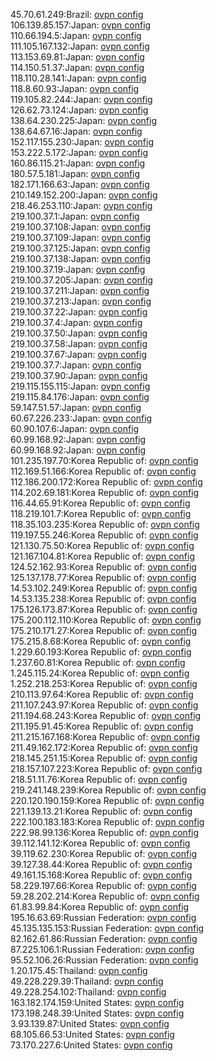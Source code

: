 45.70.61.249:Brazil: [ovpn config](vpn/45_70_61_249.ovpn)  
106.139.85.157:Japan: [ovpn config](vpn/106_139_85_157.ovpn)  
110.66.194.5:Japan: [ovpn config](vpn/110_66_194_5.ovpn)  
111.105.167.132:Japan: [ovpn config](vpn/111_105_167_132.ovpn)  
113.153.69.81:Japan: [ovpn config](vpn/113_153_69_81.ovpn)  
114.150.51.37:Japan: [ovpn config](vpn/114_150_51_37.ovpn)  
118.110.28.141:Japan: [ovpn config](vpn/118_110_28_141.ovpn)  
118.8.60.93:Japan: [ovpn config](vpn/118_8_60_93.ovpn)  
119.105.82.244:Japan: [ovpn config](vpn/119_105_82_244.ovpn)  
126.62.73.124:Japan: [ovpn config](vpn/126_62_73_124.ovpn)  
138.64.230.225:Japan: [ovpn config](vpn/138_64_230_225.ovpn)  
138.64.67.16:Japan: [ovpn config](vpn/138_64_67_16.ovpn)  
152.117.155.230:Japan: [ovpn config](vpn/152_117_155_230.ovpn)  
153.222.5.172:Japan: [ovpn config](vpn/153_222_5_172.ovpn)  
160.86.115.21:Japan: [ovpn config](vpn/160_86_115_21.ovpn)  
180.57.5.181:Japan: [ovpn config](vpn/180_57_5_181.ovpn)  
182.171.166.63:Japan: [ovpn config](vpn/182_171_166_63.ovpn)  
210.149.152.200:Japan: [ovpn config](vpn/210_149_152_200.ovpn)  
218.46.253.110:Japan: [ovpn config](vpn/218_46_253_110.ovpn)  
219.100.37.1:Japan: [ovpn config](vpn/219_100_37_1.ovpn)  
219.100.37.108:Japan: [ovpn config](vpn/219_100_37_108.ovpn)  
219.100.37.109:Japan: [ovpn config](vpn/219_100_37_109.ovpn)  
219.100.37.125:Japan: [ovpn config](vpn/219_100_37_125.ovpn)  
219.100.37.138:Japan: [ovpn config](vpn/219_100_37_138.ovpn)  
219.100.37.19:Japan: [ovpn config](vpn/219_100_37_19.ovpn)  
219.100.37.205:Japan: [ovpn config](vpn/219_100_37_205.ovpn)  
219.100.37.211:Japan: [ovpn config](vpn/219_100_37_211.ovpn)  
219.100.37.213:Japan: [ovpn config](vpn/219_100_37_213.ovpn)  
219.100.37.22:Japan: [ovpn config](vpn/219_100_37_22.ovpn)  
219.100.37.4:Japan: [ovpn config](vpn/219_100_37_4.ovpn)  
219.100.37.50:Japan: [ovpn config](vpn/219_100_37_50.ovpn)  
219.100.37.58:Japan: [ovpn config](vpn/219_100_37_58.ovpn)  
219.100.37.67:Japan: [ovpn config](vpn/219_100_37_67.ovpn)  
219.100.37.7:Japan: [ovpn config](vpn/219_100_37_7.ovpn)  
219.100.37.90:Japan: [ovpn config](vpn/219_100_37_90.ovpn)  
219.115.155.115:Japan: [ovpn config](vpn/219_115_155_115.ovpn)  
219.115.84.176:Japan: [ovpn config](vpn/219_115_84_176.ovpn)  
59.147.51.57:Japan: [ovpn config](vpn/59_147_51_57.ovpn)  
60.67.226.233:Japan: [ovpn config](vpn/60_67_226_233.ovpn)  
60.90.107.6:Japan: [ovpn config](vpn/60_90_107_6.ovpn)  
60.99.168.92:Japan: [ovpn config](vpn/60_99_168_92.ovpn)  
60.99.168.92:Japan: [ovpn config](vpn/60_99_168_92.ovpn)  
101.235.197.70:Korea Republic of: [ovpn config](vpn/101_235_197_70.ovpn)  
112.169.51.166:Korea Republic of: [ovpn config](vpn/112_169_51_166.ovpn)  
112.186.200.172:Korea Republic of: [ovpn config](vpn/112_186_200_172.ovpn)  
114.202.69.181:Korea Republic of: [ovpn config](vpn/114_202_69_181.ovpn)  
116.44.65.91:Korea Republic of: [ovpn config](vpn/116_44_65_91.ovpn)  
118.219.101.7:Korea Republic of: [ovpn config](vpn/118_219_101_7.ovpn)  
118.35.103.235:Korea Republic of: [ovpn config](vpn/118_35_103_235.ovpn)  
119.197.55.246:Korea Republic of: [ovpn config](vpn/119_197_55_246.ovpn)  
121.130.75.50:Korea Republic of: [ovpn config](vpn/121_130_75_50.ovpn)  
121.167.104.81:Korea Republic of: [ovpn config](vpn/121_167_104_81.ovpn)  
124.52.162.93:Korea Republic of: [ovpn config](vpn/124_52_162_93.ovpn)  
125.137.178.77:Korea Republic of: [ovpn config](vpn/125_137_178_77.ovpn)  
14.53.102.249:Korea Republic of: [ovpn config](vpn/14_53_102_249.ovpn)  
14.53.135.238:Korea Republic of: [ovpn config](vpn/14_53_135_238.ovpn)  
175.126.173.87:Korea Republic of: [ovpn config](vpn/175_126_173_87.ovpn)  
175.200.112.110:Korea Republic of: [ovpn config](vpn/175_200_112_110.ovpn)  
175.210.171.27:Korea Republic of: [ovpn config](vpn/175_210_171_27.ovpn)  
175.215.8.68:Korea Republic of: [ovpn config](vpn/175_215_8_68.ovpn)  
1.229.60.193:Korea Republic of: [ovpn config](vpn/1_229_60_193.ovpn)  
1.237.60.81:Korea Republic of: [ovpn config](vpn/1_237_60_81.ovpn)  
1.245.115.24:Korea Republic of: [ovpn config](vpn/1_245_115_24.ovpn)  
1.252.218.253:Korea Republic of: [ovpn config](vpn/1_252_218_253.ovpn)  
210.113.97.64:Korea Republic of: [ovpn config](vpn/210_113_97_64.ovpn)  
211.107.243.97:Korea Republic of: [ovpn config](vpn/211_107_243_97.ovpn)  
211.194.68.243:Korea Republic of: [ovpn config](vpn/211_194_68_243.ovpn)  
211.195.91.45:Korea Republic of: [ovpn config](vpn/211_195_91_45.ovpn)  
211.215.167.168:Korea Republic of: [ovpn config](vpn/211_215_167_168.ovpn)  
211.49.162.172:Korea Republic of: [ovpn config](vpn/211_49_162_172.ovpn)  
218.145.251.15:Korea Republic of: [ovpn config](vpn/218_145_251_15.ovpn)  
218.157.107.223:Korea Republic of: [ovpn config](vpn/218_157_107_223.ovpn)  
218.51.11.76:Korea Republic of: [ovpn config](vpn/218_51_11_76.ovpn)  
219.241.148.239:Korea Republic of: [ovpn config](vpn/219_241_148_239.ovpn)  
220.120.190.159:Korea Republic of: [ovpn config](vpn/220_120_190_159.ovpn)  
221.139.13.21:Korea Republic of: [ovpn config](vpn/221_139_13_21.ovpn)  
222.100.183.183:Korea Republic of: [ovpn config](vpn/222_100_183_183.ovpn)  
222.98.99.136:Korea Republic of: [ovpn config](vpn/222_98_99_136.ovpn)  
39.112.141.12:Korea Republic of: [ovpn config](vpn/39_112_141_12.ovpn)  
39.119.62.230:Korea Republic of: [ovpn config](vpn/39_119_62_230.ovpn)  
39.127.38.44:Korea Republic of: [ovpn config](vpn/39_127_38_44.ovpn)  
49.161.15.168:Korea Republic of: [ovpn config](vpn/49_161_15_168.ovpn)  
58.229.197.66:Korea Republic of: [ovpn config](vpn/58_229_197_66.ovpn)  
59.28.202.214:Korea Republic of: [ovpn config](vpn/59_28_202_214.ovpn)  
61.83.99.84:Korea Republic of: [ovpn config](vpn/61_83_99_84.ovpn)  
195.16.63.69:Russian Federation: [ovpn config](vpn/195_16_63_69.ovpn)  
45.135.135.153:Russian Federation: [ovpn config](vpn/45_135_135_153.ovpn)  
82.162.61.86:Russian Federation: [ovpn config](vpn/82_162_61_86.ovpn)  
87.225.106.1:Russian Federation: [ovpn config](vpn/87_225_106_1.ovpn)  
95.52.106.26:Russian Federation: [ovpn config](vpn/95_52_106_26.ovpn)  
1.20.175.45:Thailand: [ovpn config](vpn/1_20_175_45.ovpn)  
49.228.229.39:Thailand: [ovpn config](vpn/49_228_229_39.ovpn)  
49.228.254.102:Thailand: [ovpn config](vpn/49_228_254_102.ovpn)  
163.182.174.159:United States: [ovpn config](vpn/163_182_174_159.ovpn)  
173.198.248.39:United States: [ovpn config](vpn/173_198_248_39.ovpn)  
3.93.139.87:United States: [ovpn config](vpn/3_93_139_87.ovpn)  
68.105.66.53:United States: [ovpn config](vpn/68_105_66_53.ovpn)  
73.170.227.6:United States: [ovpn config](vpn/73_170_227_6.ovpn)  
